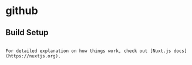 # github

## Build Setup
```

For detailed explanation on how things work, check out [Nuxt.js docs](https://nuxtjs.org).
